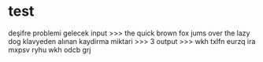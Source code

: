 # test
deşifre problemi gelecek
input >>> the quick brown fox jums over the lazy dog 
klavyeden alınan kaydirma miktari  >>> 3
output >>> wkh txlfn eurzq ira mxpsv ryhu wkh odcb grj
